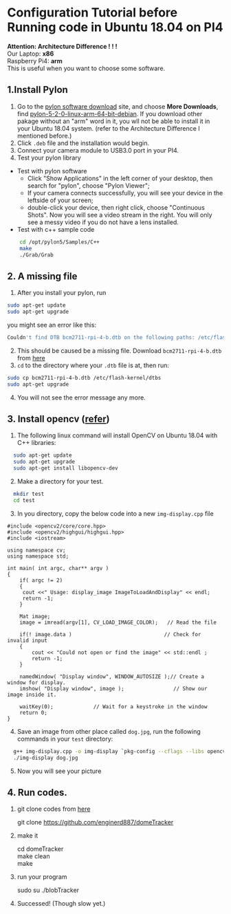 # Configuration Tutorial before Running code in Ubuntu 18.04 on PI4

**Attention: Architecture Difference ! ! !**  
Our Laptop: **x86**  
Raspberry Pi4: **arm**  
This is useful when you want to choose some software.

## 1.Install Pylon
  1. Go to the [pylon software download](https://www.baslerweb.com/en/sales-support/downloads/software-downloads/#type=pylonsoftware;language=all;version=all) site, and choose **More Downloads**, find [pylon-5-2-0-linux-arm-64-bit-debian](https://www.baslerweb.com/en/sales-support/downloads/software-downloads/pylon-5-2-0-linux-arm-64-bit-debian/). If you download other pakage without an "arm" word in it, you wll not be able to install it in your Ubuntu 18.04 system. (refer to the Architecture Difference I mentioned before.)
  2. Click `.deb` file and the installation would begin.
  3. Connect your camera module to USB3.0 port in your PI4.
  4. Test your pylon library  
  - Test with pylon software  
      - Click "Show Applications" in the left corner of your desktop, then search for "pylon", choose "Pylon Viewer";
      - If your camera connects successfully, you will see your device in the leftside of your screen;
      - double-click your device, then right click, choose "Continuous Shots". Now you will see a video stream in the right.
        You will only see a messy video if you do not have a lens installed.  
  - Test with c++ sample code  
  ```bash
      cd /opt/pylon5/Samples/C++
      make
      ./Grab/Grab
  ```
## 2. A missing file
  1. After you install your pylon, run 
  ```bash
  sudo apt-get update
  sudo apt-get upgrade
  ```
  you might see an error like this:
  ```bash
  Couldn't find DTB bcm2711-rpi-4-b.dtb on the following paths: /etc/flash-kernel/dtbs
  ```
  2. This should be caused be a missing file. Download `bcm2711-rpi-4-b.dtb` from [here](https://github.com/raspberrypi/firmware/tree/master/boot)
  3. `cd` to the directory where your `.dtb` file is at, then run:  
  ```bash
  sudo cp bcm2711-rpi-4-b.dtb /etc/flash-kernel/dtbs
  sudo apt-get upgrade
  ```
  4. You will not see the error message any more.

## 3. Install opencv ([refer](http://pydeeplearning.com/opencv/install-opencv-with-c-on-ubuntu-18-04/))
  1. The following linux command will install OpenCV on Ubuntu 18.04 with C++ libraries:  
  ```bash
    sudo apt-get update
    sudo apt-get upgrade
    sudo apt-get install libopencv-dev
  ```
  2. Make a directory for your test.  
  ```bash
    mkdir test
    cd test
  ```
  3. In you directory, copy the below code into a new `img-display.cpp` file  

    #include <opencv2/core/core.hpp>
    #include <opencv2/highgui/highgui.hpp>
    #include <iostream>

    using namespace cv;
    using namespace std;

    int main( int argc, char** argv )
    {
        if( argc != 2)
        {
         cout <<" Usage: display_image ImageToLoadAndDisplay" << endl;
         return -1;
        }

        Mat image;
        image = imread(argv[1], CV_LOAD_IMAGE_COLOR);   // Read the file

        if(! image.data )                              // Check for invalid input
        {
            cout << "Could not open or find the image" << std::endl ;
            return -1;
        }

        namedWindow( "Display window", WINDOW_AUTOSIZE );// Create a window for display.
        imshow( "Display window", image );                // Show our image inside it.

        waitKey(0);             // Wait for a keystroke in the window
        return 0;
    }

  4. Save an image from other place called `dog.jpg`, run the following commands in your `test` directory:  
  ```bash
    g++ img-display.cpp -o img-display `pkg-config --cflags --libs opencv`
    ./img-display dog.jpg
  ```
  5. Now you will see your picture

## 4. Run codes.
  1. git clone codes from [here](https://github.com/enginerd887/domeTracker)
      
      git clone https://github.com/enginerd887/domeTracker  
      
  2. make it
  
      cd domeTracker  
      make clean  
      make  
      
  3. run your program
      
      sudo su
      ./blobTracker
      
  4. Successed! (Though slow yet.)
